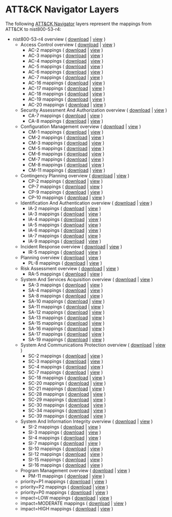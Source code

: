 # ATT&CK Navigator Layers

The following [ATT&CK Navigator](https://github.com/mitre-attack/attack-navigator/) layers represent the mappings from ATT&CK to nist800-53-r4:

- nist800-53-r4 overview ( [download](https://raw.githubusercontent.com/center-for-threat-informed-defense/attack-control-framework-mappings/master/frameworks/nist800-53-r4/layers/nist800-53-r4-overview.json) | [view](https://mitre-attack.github.io/attack-navigator/enterprise/#layerURL=https%3A%2F%2Fraw.githubusercontent.com%2Fcenter-for-threat-informed-defense%2Fattack-control-framework-mappings%2Fmaster%2Fframeworks%2Fnist800-53-r4%2Flayers%2Fnist800-53-r4-overview.json) )
    - Access Control overview ( [download](https://raw.githubusercontent.com/center-for-threat-informed-defense/attack-control-framework-mappings/master/frameworks/nist800-53-r4/layers/by_family/Access_Control/AC-overview.json) | [view](https://mitre-attack.github.io/attack-navigator/enterprise/#layerURL=https%3A%2F%2Fraw.githubusercontent.com%2Fcenter-for-threat-informed-defense%2Fattack-control-framework-mappings%2Fmaster%2Fframeworks%2Fnist800-53-r4%2Flayers%2Fby_family%2FAccess_Control%2FAC-overview.json) )
        - AC-2 mappings ( [download](https://raw.githubusercontent.com/center-for-threat-informed-defense/attack-control-framework-mappings/master/frameworks/nist800-53-r4/layers/by_family/Access_Control/AC-2.json) | [view](https://mitre-attack.github.io/attack-navigator/enterprise/#layerURL=https%3A%2F%2Fraw.githubusercontent.com%2Fcenter-for-threat-informed-defense%2Fattack-control-framework-mappings%2Fmaster%2Fframeworks%2Fnist800-53-r4%2Flayers%2Fby_family%2FAccess_Control%2FAC-2.json) )
        - AC-3 mappings ( [download](https://raw.githubusercontent.com/center-for-threat-informed-defense/attack-control-framework-mappings/master/frameworks/nist800-53-r4/layers/by_family/Access_Control/AC-3.json) | [view](https://mitre-attack.github.io/attack-navigator/enterprise/#layerURL=https%3A%2F%2Fraw.githubusercontent.com%2Fcenter-for-threat-informed-defense%2Fattack-control-framework-mappings%2Fmaster%2Fframeworks%2Fnist800-53-r4%2Flayers%2Fby_family%2FAccess_Control%2FAC-3.json) )
        - AC-4 mappings ( [download](https://raw.githubusercontent.com/center-for-threat-informed-defense/attack-control-framework-mappings/master/frameworks/nist800-53-r4/layers/by_family/Access_Control/AC-4.json) | [view](https://mitre-attack.github.io/attack-navigator/enterprise/#layerURL=https%3A%2F%2Fraw.githubusercontent.com%2Fcenter-for-threat-informed-defense%2Fattack-control-framework-mappings%2Fmaster%2Fframeworks%2Fnist800-53-r4%2Flayers%2Fby_family%2FAccess_Control%2FAC-4.json) )
        - AC-5 mappings ( [download](https://raw.githubusercontent.com/center-for-threat-informed-defense/attack-control-framework-mappings/master/frameworks/nist800-53-r4/layers/by_family/Access_Control/AC-5.json) | [view](https://mitre-attack.github.io/attack-navigator/enterprise/#layerURL=https%3A%2F%2Fraw.githubusercontent.com%2Fcenter-for-threat-informed-defense%2Fattack-control-framework-mappings%2Fmaster%2Fframeworks%2Fnist800-53-r4%2Flayers%2Fby_family%2FAccess_Control%2FAC-5.json) )
        - AC-6 mappings ( [download](https://raw.githubusercontent.com/center-for-threat-informed-defense/attack-control-framework-mappings/master/frameworks/nist800-53-r4/layers/by_family/Access_Control/AC-6.json) | [view](https://mitre-attack.github.io/attack-navigator/enterprise/#layerURL=https%3A%2F%2Fraw.githubusercontent.com%2Fcenter-for-threat-informed-defense%2Fattack-control-framework-mappings%2Fmaster%2Fframeworks%2Fnist800-53-r4%2Flayers%2Fby_family%2FAccess_Control%2FAC-6.json) )
        - AC-7 mappings ( [download](https://raw.githubusercontent.com/center-for-threat-informed-defense/attack-control-framework-mappings/master/frameworks/nist800-53-r4/layers/by_family/Access_Control/AC-7.json) | [view](https://mitre-attack.github.io/attack-navigator/enterprise/#layerURL=https%3A%2F%2Fraw.githubusercontent.com%2Fcenter-for-threat-informed-defense%2Fattack-control-framework-mappings%2Fmaster%2Fframeworks%2Fnist800-53-r4%2Flayers%2Fby_family%2FAccess_Control%2FAC-7.json) )
        - AC-16 mappings ( [download](https://raw.githubusercontent.com/center-for-threat-informed-defense/attack-control-framework-mappings/master/frameworks/nist800-53-r4/layers/by_family/Access_Control/AC-16.json) | [view](https://mitre-attack.github.io/attack-navigator/enterprise/#layerURL=https%3A%2F%2Fraw.githubusercontent.com%2Fcenter-for-threat-informed-defense%2Fattack-control-framework-mappings%2Fmaster%2Fframeworks%2Fnist800-53-r4%2Flayers%2Fby_family%2FAccess_Control%2FAC-16.json) )
        - AC-17 mappings ( [download](https://raw.githubusercontent.com/center-for-threat-informed-defense/attack-control-framework-mappings/master/frameworks/nist800-53-r4/layers/by_family/Access_Control/AC-17.json) | [view](https://mitre-attack.github.io/attack-navigator/enterprise/#layerURL=https%3A%2F%2Fraw.githubusercontent.com%2Fcenter-for-threat-informed-defense%2Fattack-control-framework-mappings%2Fmaster%2Fframeworks%2Fnist800-53-r4%2Flayers%2Fby_family%2FAccess_Control%2FAC-17.json) )
        - AC-18 mappings ( [download](https://raw.githubusercontent.com/center-for-threat-informed-defense/attack-control-framework-mappings/master/frameworks/nist800-53-r4/layers/by_family/Access_Control/AC-18.json) | [view](https://mitre-attack.github.io/attack-navigator/enterprise/#layerURL=https%3A%2F%2Fraw.githubusercontent.com%2Fcenter-for-threat-informed-defense%2Fattack-control-framework-mappings%2Fmaster%2Fframeworks%2Fnist800-53-r4%2Flayers%2Fby_family%2FAccess_Control%2FAC-18.json) )
        - AC-19 mappings ( [download](https://raw.githubusercontent.com/center-for-threat-informed-defense/attack-control-framework-mappings/master/frameworks/nist800-53-r4/layers/by_family/Access_Control/AC-19.json) | [view](https://mitre-attack.github.io/attack-navigator/enterprise/#layerURL=https%3A%2F%2Fraw.githubusercontent.com%2Fcenter-for-threat-informed-defense%2Fattack-control-framework-mappings%2Fmaster%2Fframeworks%2Fnist800-53-r4%2Flayers%2Fby_family%2FAccess_Control%2FAC-19.json) )
        - AC-20 mappings ( [download](https://raw.githubusercontent.com/center-for-threat-informed-defense/attack-control-framework-mappings/master/frameworks/nist800-53-r4/layers/by_family/Access_Control/AC-20.json) | [view](https://mitre-attack.github.io/attack-navigator/enterprise/#layerURL=https%3A%2F%2Fraw.githubusercontent.com%2Fcenter-for-threat-informed-defense%2Fattack-control-framework-mappings%2Fmaster%2Fframeworks%2Fnist800-53-r4%2Flayers%2Fby_family%2FAccess_Control%2FAC-20.json) )
    - Security Assessment And Authorization overview ( [download](https://raw.githubusercontent.com/center-for-threat-informed-defense/attack-control-framework-mappings/master/frameworks/nist800-53-r4/layers/by_family/Security_Assessment_And_Authorization/CA-overview.json) | [view](https://mitre-attack.github.io/attack-navigator/enterprise/#layerURL=https%3A%2F%2Fraw.githubusercontent.com%2Fcenter-for-threat-informed-defense%2Fattack-control-framework-mappings%2Fmaster%2Fframeworks%2Fnist800-53-r4%2Flayers%2Fby_family%2FSecurity_Assessment_And_Authorization%2FCA-overview.json) )
        - CA-7 mappings ( [download](https://raw.githubusercontent.com/center-for-threat-informed-defense/attack-control-framework-mappings/master/frameworks/nist800-53-r4/layers/by_family/Security_Assessment_And_Authorization/CA-7.json) | [view](https://mitre-attack.github.io/attack-navigator/enterprise/#layerURL=https%3A%2F%2Fraw.githubusercontent.com%2Fcenter-for-threat-informed-defense%2Fattack-control-framework-mappings%2Fmaster%2Fframeworks%2Fnist800-53-r4%2Flayers%2Fby_family%2FSecurity_Assessment_And_Authorization%2FCA-7.json) )
        - CA-8 mappings ( [download](https://raw.githubusercontent.com/center-for-threat-informed-defense/attack-control-framework-mappings/master/frameworks/nist800-53-r4/layers/by_family/Security_Assessment_And_Authorization/CA-8.json) | [view](https://mitre-attack.github.io/attack-navigator/enterprise/#layerURL=https%3A%2F%2Fraw.githubusercontent.com%2Fcenter-for-threat-informed-defense%2Fattack-control-framework-mappings%2Fmaster%2Fframeworks%2Fnist800-53-r4%2Flayers%2Fby_family%2FSecurity_Assessment_And_Authorization%2FCA-8.json) )
    - Configuration Management overview ( [download](https://raw.githubusercontent.com/center-for-threat-informed-defense/attack-control-framework-mappings/master/frameworks/nist800-53-r4/layers/by_family/Configuration_Management/CM-overview.json) | [view](https://mitre-attack.github.io/attack-navigator/enterprise/#layerURL=https%3A%2F%2Fraw.githubusercontent.com%2Fcenter-for-threat-informed-defense%2Fattack-control-framework-mappings%2Fmaster%2Fframeworks%2Fnist800-53-r4%2Flayers%2Fby_family%2FConfiguration_Management%2FCM-overview.json) )
        - CM-1 mappings ( [download](https://raw.githubusercontent.com/center-for-threat-informed-defense/attack-control-framework-mappings/master/frameworks/nist800-53-r4/layers/by_family/Configuration_Management/CM-1.json) | [view](https://mitre-attack.github.io/attack-navigator/enterprise/#layerURL=https%3A%2F%2Fraw.githubusercontent.com%2Fcenter-for-threat-informed-defense%2Fattack-control-framework-mappings%2Fmaster%2Fframeworks%2Fnist800-53-r4%2Flayers%2Fby_family%2FConfiguration_Management%2FCM-1.json) )
        - CM-2 mappings ( [download](https://raw.githubusercontent.com/center-for-threat-informed-defense/attack-control-framework-mappings/master/frameworks/nist800-53-r4/layers/by_family/Configuration_Management/CM-2.json) | [view](https://mitre-attack.github.io/attack-navigator/enterprise/#layerURL=https%3A%2F%2Fraw.githubusercontent.com%2Fcenter-for-threat-informed-defense%2Fattack-control-framework-mappings%2Fmaster%2Fframeworks%2Fnist800-53-r4%2Flayers%2Fby_family%2FConfiguration_Management%2FCM-2.json) )
        - CM-3 mappings ( [download](https://raw.githubusercontent.com/center-for-threat-informed-defense/attack-control-framework-mappings/master/frameworks/nist800-53-r4/layers/by_family/Configuration_Management/CM-3.json) | [view](https://mitre-attack.github.io/attack-navigator/enterprise/#layerURL=https%3A%2F%2Fraw.githubusercontent.com%2Fcenter-for-threat-informed-defense%2Fattack-control-framework-mappings%2Fmaster%2Fframeworks%2Fnist800-53-r4%2Flayers%2Fby_family%2FConfiguration_Management%2FCM-3.json) )
        - CM-5 mappings ( [download](https://raw.githubusercontent.com/center-for-threat-informed-defense/attack-control-framework-mappings/master/frameworks/nist800-53-r4/layers/by_family/Configuration_Management/CM-5.json) | [view](https://mitre-attack.github.io/attack-navigator/enterprise/#layerURL=https%3A%2F%2Fraw.githubusercontent.com%2Fcenter-for-threat-informed-defense%2Fattack-control-framework-mappings%2Fmaster%2Fframeworks%2Fnist800-53-r4%2Flayers%2Fby_family%2FConfiguration_Management%2FCM-5.json) )
        - CM-6 mappings ( [download](https://raw.githubusercontent.com/center-for-threat-informed-defense/attack-control-framework-mappings/master/frameworks/nist800-53-r4/layers/by_family/Configuration_Management/CM-6.json) | [view](https://mitre-attack.github.io/attack-navigator/enterprise/#layerURL=https%3A%2F%2Fraw.githubusercontent.com%2Fcenter-for-threat-informed-defense%2Fattack-control-framework-mappings%2Fmaster%2Fframeworks%2Fnist800-53-r4%2Flayers%2Fby_family%2FConfiguration_Management%2FCM-6.json) )
        - CM-7 mappings ( [download](https://raw.githubusercontent.com/center-for-threat-informed-defense/attack-control-framework-mappings/master/frameworks/nist800-53-r4/layers/by_family/Configuration_Management/CM-7.json) | [view](https://mitre-attack.github.io/attack-navigator/enterprise/#layerURL=https%3A%2F%2Fraw.githubusercontent.com%2Fcenter-for-threat-informed-defense%2Fattack-control-framework-mappings%2Fmaster%2Fframeworks%2Fnist800-53-r4%2Flayers%2Fby_family%2FConfiguration_Management%2FCM-7.json) )
        - CM-8 mappings ( [download](https://raw.githubusercontent.com/center-for-threat-informed-defense/attack-control-framework-mappings/master/frameworks/nist800-53-r4/layers/by_family/Configuration_Management/CM-8.json) | [view](https://mitre-attack.github.io/attack-navigator/enterprise/#layerURL=https%3A%2F%2Fraw.githubusercontent.com%2Fcenter-for-threat-informed-defense%2Fattack-control-framework-mappings%2Fmaster%2Fframeworks%2Fnist800-53-r4%2Flayers%2Fby_family%2FConfiguration_Management%2FCM-8.json) )
        - CM-11 mappings ( [download](https://raw.githubusercontent.com/center-for-threat-informed-defense/attack-control-framework-mappings/master/frameworks/nist800-53-r4/layers/by_family/Configuration_Management/CM-11.json) | [view](https://mitre-attack.github.io/attack-navigator/enterprise/#layerURL=https%3A%2F%2Fraw.githubusercontent.com%2Fcenter-for-threat-informed-defense%2Fattack-control-framework-mappings%2Fmaster%2Fframeworks%2Fnist800-53-r4%2Flayers%2Fby_family%2FConfiguration_Management%2FCM-11.json) )
    - Contingency Planning overview ( [download](https://raw.githubusercontent.com/center-for-threat-informed-defense/attack-control-framework-mappings/master/frameworks/nist800-53-r4/layers/by_family/Contingency_Planning/CP-overview.json) | [view](https://mitre-attack.github.io/attack-navigator/enterprise/#layerURL=https%3A%2F%2Fraw.githubusercontent.com%2Fcenter-for-threat-informed-defense%2Fattack-control-framework-mappings%2Fmaster%2Fframeworks%2Fnist800-53-r4%2Flayers%2Fby_family%2FContingency_Planning%2FCP-overview.json) )
        - CP-2 mappings ( [download](https://raw.githubusercontent.com/center-for-threat-informed-defense/attack-control-framework-mappings/master/frameworks/nist800-53-r4/layers/by_family/Contingency_Planning/CP-2.json) | [view](https://mitre-attack.github.io/attack-navigator/enterprise/#layerURL=https%3A%2F%2Fraw.githubusercontent.com%2Fcenter-for-threat-informed-defense%2Fattack-control-framework-mappings%2Fmaster%2Fframeworks%2Fnist800-53-r4%2Flayers%2Fby_family%2FContingency_Planning%2FCP-2.json) )
        - CP-7 mappings ( [download](https://raw.githubusercontent.com/center-for-threat-informed-defense/attack-control-framework-mappings/master/frameworks/nist800-53-r4/layers/by_family/Contingency_Planning/CP-7.json) | [view](https://mitre-attack.github.io/attack-navigator/enterprise/#layerURL=https%3A%2F%2Fraw.githubusercontent.com%2Fcenter-for-threat-informed-defense%2Fattack-control-framework-mappings%2Fmaster%2Fframeworks%2Fnist800-53-r4%2Flayers%2Fby_family%2FContingency_Planning%2FCP-7.json) )
        - CP-9 mappings ( [download](https://raw.githubusercontent.com/center-for-threat-informed-defense/attack-control-framework-mappings/master/frameworks/nist800-53-r4/layers/by_family/Contingency_Planning/CP-9.json) | [view](https://mitre-attack.github.io/attack-navigator/enterprise/#layerURL=https%3A%2F%2Fraw.githubusercontent.com%2Fcenter-for-threat-informed-defense%2Fattack-control-framework-mappings%2Fmaster%2Fframeworks%2Fnist800-53-r4%2Flayers%2Fby_family%2FContingency_Planning%2FCP-9.json) )
        - CP-10 mappings ( [download](https://raw.githubusercontent.com/center-for-threat-informed-defense/attack-control-framework-mappings/master/frameworks/nist800-53-r4/layers/by_family/Contingency_Planning/CP-10.json) | [view](https://mitre-attack.github.io/attack-navigator/enterprise/#layerURL=https%3A%2F%2Fraw.githubusercontent.com%2Fcenter-for-threat-informed-defense%2Fattack-control-framework-mappings%2Fmaster%2Fframeworks%2Fnist800-53-r4%2Flayers%2Fby_family%2FContingency_Planning%2FCP-10.json) )
    - Identification And Authentication overview ( [download](https://raw.githubusercontent.com/center-for-threat-informed-defense/attack-control-framework-mappings/master/frameworks/nist800-53-r4/layers/by_family/Identification_And_Authentication/IA-overview.json) | [view](https://mitre-attack.github.io/attack-navigator/enterprise/#layerURL=https%3A%2F%2Fraw.githubusercontent.com%2Fcenter-for-threat-informed-defense%2Fattack-control-framework-mappings%2Fmaster%2Fframeworks%2Fnist800-53-r4%2Flayers%2Fby_family%2FIdentification_And_Authentication%2FIA-overview.json) )
        - IA-2 mappings ( [download](https://raw.githubusercontent.com/center-for-threat-informed-defense/attack-control-framework-mappings/master/frameworks/nist800-53-r4/layers/by_family/Identification_And_Authentication/IA-2.json) | [view](https://mitre-attack.github.io/attack-navigator/enterprise/#layerURL=https%3A%2F%2Fraw.githubusercontent.com%2Fcenter-for-threat-informed-defense%2Fattack-control-framework-mappings%2Fmaster%2Fframeworks%2Fnist800-53-r4%2Flayers%2Fby_family%2FIdentification_And_Authentication%2FIA-2.json) )
        - IA-3 mappings ( [download](https://raw.githubusercontent.com/center-for-threat-informed-defense/attack-control-framework-mappings/master/frameworks/nist800-53-r4/layers/by_family/Identification_And_Authentication/IA-3.json) | [view](https://mitre-attack.github.io/attack-navigator/enterprise/#layerURL=https%3A%2F%2Fraw.githubusercontent.com%2Fcenter-for-threat-informed-defense%2Fattack-control-framework-mappings%2Fmaster%2Fframeworks%2Fnist800-53-r4%2Flayers%2Fby_family%2FIdentification_And_Authentication%2FIA-3.json) )
        - IA-4 mappings ( [download](https://raw.githubusercontent.com/center-for-threat-informed-defense/attack-control-framework-mappings/master/frameworks/nist800-53-r4/layers/by_family/Identification_And_Authentication/IA-4.json) | [view](https://mitre-attack.github.io/attack-navigator/enterprise/#layerURL=https%3A%2F%2Fraw.githubusercontent.com%2Fcenter-for-threat-informed-defense%2Fattack-control-framework-mappings%2Fmaster%2Fframeworks%2Fnist800-53-r4%2Flayers%2Fby_family%2FIdentification_And_Authentication%2FIA-4.json) )
        - IA-5 mappings ( [download](https://raw.githubusercontent.com/center-for-threat-informed-defense/attack-control-framework-mappings/master/frameworks/nist800-53-r4/layers/by_family/Identification_And_Authentication/IA-5.json) | [view](https://mitre-attack.github.io/attack-navigator/enterprise/#layerURL=https%3A%2F%2Fraw.githubusercontent.com%2Fcenter-for-threat-informed-defense%2Fattack-control-framework-mappings%2Fmaster%2Fframeworks%2Fnist800-53-r4%2Flayers%2Fby_family%2FIdentification_And_Authentication%2FIA-5.json) )
        - IA-6 mappings ( [download](https://raw.githubusercontent.com/center-for-threat-informed-defense/attack-control-framework-mappings/master/frameworks/nist800-53-r4/layers/by_family/Identification_And_Authentication/IA-6.json) | [view](https://mitre-attack.github.io/attack-navigator/enterprise/#layerURL=https%3A%2F%2Fraw.githubusercontent.com%2Fcenter-for-threat-informed-defense%2Fattack-control-framework-mappings%2Fmaster%2Fframeworks%2Fnist800-53-r4%2Flayers%2Fby_family%2FIdentification_And_Authentication%2FIA-6.json) )
        - IA-7 mappings ( [download](https://raw.githubusercontent.com/center-for-threat-informed-defense/attack-control-framework-mappings/master/frameworks/nist800-53-r4/layers/by_family/Identification_And_Authentication/IA-7.json) | [view](https://mitre-attack.github.io/attack-navigator/enterprise/#layerURL=https%3A%2F%2Fraw.githubusercontent.com%2Fcenter-for-threat-informed-defense%2Fattack-control-framework-mappings%2Fmaster%2Fframeworks%2Fnist800-53-r4%2Flayers%2Fby_family%2FIdentification_And_Authentication%2FIA-7.json) )
        - IA-9 mappings ( [download](https://raw.githubusercontent.com/center-for-threat-informed-defense/attack-control-framework-mappings/master/frameworks/nist800-53-r4/layers/by_family/Identification_And_Authentication/IA-9.json) | [view](https://mitre-attack.github.io/attack-navigator/enterprise/#layerURL=https%3A%2F%2Fraw.githubusercontent.com%2Fcenter-for-threat-informed-defense%2Fattack-control-framework-mappings%2Fmaster%2Fframeworks%2Fnist800-53-r4%2Flayers%2Fby_family%2FIdentification_And_Authentication%2FIA-9.json) )
    - Incident Response overview ( [download](https://raw.githubusercontent.com/center-for-threat-informed-defense/attack-control-framework-mappings/master/frameworks/nist800-53-r4/layers/by_family/Incident_Response/IR-overview.json) | [view](https://mitre-attack.github.io/attack-navigator/enterprise/#layerURL=https%3A%2F%2Fraw.githubusercontent.com%2Fcenter-for-threat-informed-defense%2Fattack-control-framework-mappings%2Fmaster%2Fframeworks%2Fnist800-53-r4%2Flayers%2Fby_family%2FIncident_Response%2FIR-overview.json) )
        - IR-5 mappings ( [download](https://raw.githubusercontent.com/center-for-threat-informed-defense/attack-control-framework-mappings/master/frameworks/nist800-53-r4/layers/by_family/Incident_Response/IR-5.json) | [view](https://mitre-attack.github.io/attack-navigator/enterprise/#layerURL=https%3A%2F%2Fraw.githubusercontent.com%2Fcenter-for-threat-informed-defense%2Fattack-control-framework-mappings%2Fmaster%2Fframeworks%2Fnist800-53-r4%2Flayers%2Fby_family%2FIncident_Response%2FIR-5.json) )
    - Planning overview ( [download](https://raw.githubusercontent.com/center-for-threat-informed-defense/attack-control-framework-mappings/master/frameworks/nist800-53-r4/layers/by_family/Planning/PL-overview.json) | [view](https://mitre-attack.github.io/attack-navigator/enterprise/#layerURL=https%3A%2F%2Fraw.githubusercontent.com%2Fcenter-for-threat-informed-defense%2Fattack-control-framework-mappings%2Fmaster%2Fframeworks%2Fnist800-53-r4%2Flayers%2Fby_family%2FPlanning%2FPL-overview.json) )
        - PL-8 mappings ( [download](https://raw.githubusercontent.com/center-for-threat-informed-defense/attack-control-framework-mappings/master/frameworks/nist800-53-r4/layers/by_family/Planning/PL-8.json) | [view](https://mitre-attack.github.io/attack-navigator/enterprise/#layerURL=https%3A%2F%2Fraw.githubusercontent.com%2Fcenter-for-threat-informed-defense%2Fattack-control-framework-mappings%2Fmaster%2Fframeworks%2Fnist800-53-r4%2Flayers%2Fby_family%2FPlanning%2FPL-8.json) )
    - Risk Assessment overview ( [download](https://raw.githubusercontent.com/center-for-threat-informed-defense/attack-control-framework-mappings/master/frameworks/nist800-53-r4/layers/by_family/Risk_Assessment/RA-overview.json) | [view](https://mitre-attack.github.io/attack-navigator/enterprise/#layerURL=https%3A%2F%2Fraw.githubusercontent.com%2Fcenter-for-threat-informed-defense%2Fattack-control-framework-mappings%2Fmaster%2Fframeworks%2Fnist800-53-r4%2Flayers%2Fby_family%2FRisk_Assessment%2FRA-overview.json) )
        - RA-5 mappings ( [download](https://raw.githubusercontent.com/center-for-threat-informed-defense/attack-control-framework-mappings/master/frameworks/nist800-53-r4/layers/by_family/Risk_Assessment/RA-5.json) | [view](https://mitre-attack.github.io/attack-navigator/enterprise/#layerURL=https%3A%2F%2Fraw.githubusercontent.com%2Fcenter-for-threat-informed-defense%2Fattack-control-framework-mappings%2Fmaster%2Fframeworks%2Fnist800-53-r4%2Flayers%2Fby_family%2FRisk_Assessment%2FRA-5.json) )
    - System And Services Acquisition overview ( [download](https://raw.githubusercontent.com/center-for-threat-informed-defense/attack-control-framework-mappings/master/frameworks/nist800-53-r4/layers/by_family/System_And_Services_Acquisition/SA-overview.json) | [view](https://mitre-attack.github.io/attack-navigator/enterprise/#layerURL=https%3A%2F%2Fraw.githubusercontent.com%2Fcenter-for-threat-informed-defense%2Fattack-control-framework-mappings%2Fmaster%2Fframeworks%2Fnist800-53-r4%2Flayers%2Fby_family%2FSystem_And_Services_Acquisition%2FSA-overview.json) )
        - SA-3 mappings ( [download](https://raw.githubusercontent.com/center-for-threat-informed-defense/attack-control-framework-mappings/master/frameworks/nist800-53-r4/layers/by_family/System_And_Services_Acquisition/SA-3.json) | [view](https://mitre-attack.github.io/attack-navigator/enterprise/#layerURL=https%3A%2F%2Fraw.githubusercontent.com%2Fcenter-for-threat-informed-defense%2Fattack-control-framework-mappings%2Fmaster%2Fframeworks%2Fnist800-53-r4%2Flayers%2Fby_family%2FSystem_And_Services_Acquisition%2FSA-3.json) )
        - SA-4 mappings ( [download](https://raw.githubusercontent.com/center-for-threat-informed-defense/attack-control-framework-mappings/master/frameworks/nist800-53-r4/layers/by_family/System_And_Services_Acquisition/SA-4.json) | [view](https://mitre-attack.github.io/attack-navigator/enterprise/#layerURL=https%3A%2F%2Fraw.githubusercontent.com%2Fcenter-for-threat-informed-defense%2Fattack-control-framework-mappings%2Fmaster%2Fframeworks%2Fnist800-53-r4%2Flayers%2Fby_family%2FSystem_And_Services_Acquisition%2FSA-4.json) )
        - SA-8 mappings ( [download](https://raw.githubusercontent.com/center-for-threat-informed-defense/attack-control-framework-mappings/master/frameworks/nist800-53-r4/layers/by_family/System_And_Services_Acquisition/SA-8.json) | [view](https://mitre-attack.github.io/attack-navigator/enterprise/#layerURL=https%3A%2F%2Fraw.githubusercontent.com%2Fcenter-for-threat-informed-defense%2Fattack-control-framework-mappings%2Fmaster%2Fframeworks%2Fnist800-53-r4%2Flayers%2Fby_family%2FSystem_And_Services_Acquisition%2FSA-8.json) )
        - SA-10 mappings ( [download](https://raw.githubusercontent.com/center-for-threat-informed-defense/attack-control-framework-mappings/master/frameworks/nist800-53-r4/layers/by_family/System_And_Services_Acquisition/SA-10.json) | [view](https://mitre-attack.github.io/attack-navigator/enterprise/#layerURL=https%3A%2F%2Fraw.githubusercontent.com%2Fcenter-for-threat-informed-defense%2Fattack-control-framework-mappings%2Fmaster%2Fframeworks%2Fnist800-53-r4%2Flayers%2Fby_family%2FSystem_And_Services_Acquisition%2FSA-10.json) )
        - SA-11 mappings ( [download](https://raw.githubusercontent.com/center-for-threat-informed-defense/attack-control-framework-mappings/master/frameworks/nist800-53-r4/layers/by_family/System_And_Services_Acquisition/SA-11.json) | [view](https://mitre-attack.github.io/attack-navigator/enterprise/#layerURL=https%3A%2F%2Fraw.githubusercontent.com%2Fcenter-for-threat-informed-defense%2Fattack-control-framework-mappings%2Fmaster%2Fframeworks%2Fnist800-53-r4%2Flayers%2Fby_family%2FSystem_And_Services_Acquisition%2FSA-11.json) )
        - SA-12 mappings ( [download](https://raw.githubusercontent.com/center-for-threat-informed-defense/attack-control-framework-mappings/master/frameworks/nist800-53-r4/layers/by_family/System_And_Services_Acquisition/SA-12.json) | [view](https://mitre-attack.github.io/attack-navigator/enterprise/#layerURL=https%3A%2F%2Fraw.githubusercontent.com%2Fcenter-for-threat-informed-defense%2Fattack-control-framework-mappings%2Fmaster%2Fframeworks%2Fnist800-53-r4%2Flayers%2Fby_family%2FSystem_And_Services_Acquisition%2FSA-12.json) )
        - SA-13 mappings ( [download](https://raw.githubusercontent.com/center-for-threat-informed-defense/attack-control-framework-mappings/master/frameworks/nist800-53-r4/layers/by_family/System_And_Services_Acquisition/SA-13.json) | [view](https://mitre-attack.github.io/attack-navigator/enterprise/#layerURL=https%3A%2F%2Fraw.githubusercontent.com%2Fcenter-for-threat-informed-defense%2Fattack-control-framework-mappings%2Fmaster%2Fframeworks%2Fnist800-53-r4%2Flayers%2Fby_family%2FSystem_And_Services_Acquisition%2FSA-13.json) )
        - SA-15 mappings ( [download](https://raw.githubusercontent.com/center-for-threat-informed-defense/attack-control-framework-mappings/master/frameworks/nist800-53-r4/layers/by_family/System_And_Services_Acquisition/SA-15.json) | [view](https://mitre-attack.github.io/attack-navigator/enterprise/#layerURL=https%3A%2F%2Fraw.githubusercontent.com%2Fcenter-for-threat-informed-defense%2Fattack-control-framework-mappings%2Fmaster%2Fframeworks%2Fnist800-53-r4%2Flayers%2Fby_family%2FSystem_And_Services_Acquisition%2FSA-15.json) )
        - SA-16 mappings ( [download](https://raw.githubusercontent.com/center-for-threat-informed-defense/attack-control-framework-mappings/master/frameworks/nist800-53-r4/layers/by_family/System_And_Services_Acquisition/SA-16.json) | [view](https://mitre-attack.github.io/attack-navigator/enterprise/#layerURL=https%3A%2F%2Fraw.githubusercontent.com%2Fcenter-for-threat-informed-defense%2Fattack-control-framework-mappings%2Fmaster%2Fframeworks%2Fnist800-53-r4%2Flayers%2Fby_family%2FSystem_And_Services_Acquisition%2FSA-16.json) )
        - SA-17 mappings ( [download](https://raw.githubusercontent.com/center-for-threat-informed-defense/attack-control-framework-mappings/master/frameworks/nist800-53-r4/layers/by_family/System_And_Services_Acquisition/SA-17.json) | [view](https://mitre-attack.github.io/attack-navigator/enterprise/#layerURL=https%3A%2F%2Fraw.githubusercontent.com%2Fcenter-for-threat-informed-defense%2Fattack-control-framework-mappings%2Fmaster%2Fframeworks%2Fnist800-53-r4%2Flayers%2Fby_family%2FSystem_And_Services_Acquisition%2FSA-17.json) )
        - SA-19 mappings ( [download](https://raw.githubusercontent.com/center-for-threat-informed-defense/attack-control-framework-mappings/master/frameworks/nist800-53-r4/layers/by_family/System_And_Services_Acquisition/SA-19.json) | [view](https://mitre-attack.github.io/attack-navigator/enterprise/#layerURL=https%3A%2F%2Fraw.githubusercontent.com%2Fcenter-for-threat-informed-defense%2Fattack-control-framework-mappings%2Fmaster%2Fframeworks%2Fnist800-53-r4%2Flayers%2Fby_family%2FSystem_And_Services_Acquisition%2FSA-19.json) )
    - System And Communications Protection overview ( [download](https://raw.githubusercontent.com/center-for-threat-informed-defense/attack-control-framework-mappings/master/frameworks/nist800-53-r4/layers/by_family/System_And_Communications_Protection/SC-overview.json) | [view](https://mitre-attack.github.io/attack-navigator/enterprise/#layerURL=https%3A%2F%2Fraw.githubusercontent.com%2Fcenter-for-threat-informed-defense%2Fattack-control-framework-mappings%2Fmaster%2Fframeworks%2Fnist800-53-r4%2Flayers%2Fby_family%2FSystem_And_Communications_Protection%2FSC-overview.json) )
        - SC-2 mappings ( [download](https://raw.githubusercontent.com/center-for-threat-informed-defense/attack-control-framework-mappings/master/frameworks/nist800-53-r4/layers/by_family/System_And_Communications_Protection/SC-2.json) | [view](https://mitre-attack.github.io/attack-navigator/enterprise/#layerURL=https%3A%2F%2Fraw.githubusercontent.com%2Fcenter-for-threat-informed-defense%2Fattack-control-framework-mappings%2Fmaster%2Fframeworks%2Fnist800-53-r4%2Flayers%2Fby_family%2FSystem_And_Communications_Protection%2FSC-2.json) )
        - SC-3 mappings ( [download](https://raw.githubusercontent.com/center-for-threat-informed-defense/attack-control-framework-mappings/master/frameworks/nist800-53-r4/layers/by_family/System_And_Communications_Protection/SC-3.json) | [view](https://mitre-attack.github.io/attack-navigator/enterprise/#layerURL=https%3A%2F%2Fraw.githubusercontent.com%2Fcenter-for-threat-informed-defense%2Fattack-control-framework-mappings%2Fmaster%2Fframeworks%2Fnist800-53-r4%2Flayers%2Fby_family%2FSystem_And_Communications_Protection%2FSC-3.json) )
        - SC-4 mappings ( [download](https://raw.githubusercontent.com/center-for-threat-informed-defense/attack-control-framework-mappings/master/frameworks/nist800-53-r4/layers/by_family/System_And_Communications_Protection/SC-4.json) | [view](https://mitre-attack.github.io/attack-navigator/enterprise/#layerURL=https%3A%2F%2Fraw.githubusercontent.com%2Fcenter-for-threat-informed-defense%2Fattack-control-framework-mappings%2Fmaster%2Fframeworks%2Fnist800-53-r4%2Flayers%2Fby_family%2FSystem_And_Communications_Protection%2FSC-4.json) )
        - SC-7 mappings ( [download](https://raw.githubusercontent.com/center-for-threat-informed-defense/attack-control-framework-mappings/master/frameworks/nist800-53-r4/layers/by_family/System_And_Communications_Protection/SC-7.json) | [view](https://mitre-attack.github.io/attack-navigator/enterprise/#layerURL=https%3A%2F%2Fraw.githubusercontent.com%2Fcenter-for-threat-informed-defense%2Fattack-control-framework-mappings%2Fmaster%2Fframeworks%2Fnist800-53-r4%2Flayers%2Fby_family%2FSystem_And_Communications_Protection%2FSC-7.json) )
        - SC-18 mappings ( [download](https://raw.githubusercontent.com/center-for-threat-informed-defense/attack-control-framework-mappings/master/frameworks/nist800-53-r4/layers/by_family/System_And_Communications_Protection/SC-18.json) | [view](https://mitre-attack.github.io/attack-navigator/enterprise/#layerURL=https%3A%2F%2Fraw.githubusercontent.com%2Fcenter-for-threat-informed-defense%2Fattack-control-framework-mappings%2Fmaster%2Fframeworks%2Fnist800-53-r4%2Flayers%2Fby_family%2FSystem_And_Communications_Protection%2FSC-18.json) )
        - SC-20 mappings ( [download](https://raw.githubusercontent.com/center-for-threat-informed-defense/attack-control-framework-mappings/master/frameworks/nist800-53-r4/layers/by_family/System_And_Communications_Protection/SC-20.json) | [view](https://mitre-attack.github.io/attack-navigator/enterprise/#layerURL=https%3A%2F%2Fraw.githubusercontent.com%2Fcenter-for-threat-informed-defense%2Fattack-control-framework-mappings%2Fmaster%2Fframeworks%2Fnist800-53-r4%2Flayers%2Fby_family%2FSystem_And_Communications_Protection%2FSC-20.json) )
        - SC-21 mappings ( [download](https://raw.githubusercontent.com/center-for-threat-informed-defense/attack-control-framework-mappings/master/frameworks/nist800-53-r4/layers/by_family/System_And_Communications_Protection/SC-21.json) | [view](https://mitre-attack.github.io/attack-navigator/enterprise/#layerURL=https%3A%2F%2Fraw.githubusercontent.com%2Fcenter-for-threat-informed-defense%2Fattack-control-framework-mappings%2Fmaster%2Fframeworks%2Fnist800-53-r4%2Flayers%2Fby_family%2FSystem_And_Communications_Protection%2FSC-21.json) )
        - SC-28 mappings ( [download](https://raw.githubusercontent.com/center-for-threat-informed-defense/attack-control-framework-mappings/master/frameworks/nist800-53-r4/layers/by_family/System_And_Communications_Protection/SC-28.json) | [view](https://mitre-attack.github.io/attack-navigator/enterprise/#layerURL=https%3A%2F%2Fraw.githubusercontent.com%2Fcenter-for-threat-informed-defense%2Fattack-control-framework-mappings%2Fmaster%2Fframeworks%2Fnist800-53-r4%2Flayers%2Fby_family%2FSystem_And_Communications_Protection%2FSC-28.json) )
        - SC-29 mappings ( [download](https://raw.githubusercontent.com/center-for-threat-informed-defense/attack-control-framework-mappings/master/frameworks/nist800-53-r4/layers/by_family/System_And_Communications_Protection/SC-29.json) | [view](https://mitre-attack.github.io/attack-navigator/enterprise/#layerURL=https%3A%2F%2Fraw.githubusercontent.com%2Fcenter-for-threat-informed-defense%2Fattack-control-framework-mappings%2Fmaster%2Fframeworks%2Fnist800-53-r4%2Flayers%2Fby_family%2FSystem_And_Communications_Protection%2FSC-29.json) )
        - SC-30 mappings ( [download](https://raw.githubusercontent.com/center-for-threat-informed-defense/attack-control-framework-mappings/master/frameworks/nist800-53-r4/layers/by_family/System_And_Communications_Protection/SC-30.json) | [view](https://mitre-attack.github.io/attack-navigator/enterprise/#layerURL=https%3A%2F%2Fraw.githubusercontent.com%2Fcenter-for-threat-informed-defense%2Fattack-control-framework-mappings%2Fmaster%2Fframeworks%2Fnist800-53-r4%2Flayers%2Fby_family%2FSystem_And_Communications_Protection%2FSC-30.json) )
        - SC-34 mappings ( [download](https://raw.githubusercontent.com/center-for-threat-informed-defense/attack-control-framework-mappings/master/frameworks/nist800-53-r4/layers/by_family/System_And_Communications_Protection/SC-34.json) | [view](https://mitre-attack.github.io/attack-navigator/enterprise/#layerURL=https%3A%2F%2Fraw.githubusercontent.com%2Fcenter-for-threat-informed-defense%2Fattack-control-framework-mappings%2Fmaster%2Fframeworks%2Fnist800-53-r4%2Flayers%2Fby_family%2FSystem_And_Communications_Protection%2FSC-34.json) )
        - SC-39 mappings ( [download](https://raw.githubusercontent.com/center-for-threat-informed-defense/attack-control-framework-mappings/master/frameworks/nist800-53-r4/layers/by_family/System_And_Communications_Protection/SC-39.json) | [view](https://mitre-attack.github.io/attack-navigator/enterprise/#layerURL=https%3A%2F%2Fraw.githubusercontent.com%2Fcenter-for-threat-informed-defense%2Fattack-control-framework-mappings%2Fmaster%2Fframeworks%2Fnist800-53-r4%2Flayers%2Fby_family%2FSystem_And_Communications_Protection%2FSC-39.json) )
    - System And Information Integrity overview ( [download](https://raw.githubusercontent.com/center-for-threat-informed-defense/attack-control-framework-mappings/master/frameworks/nist800-53-r4/layers/by_family/System_And_Information_Integrity/SI-overview.json) | [view](https://mitre-attack.github.io/attack-navigator/enterprise/#layerURL=https%3A%2F%2Fraw.githubusercontent.com%2Fcenter-for-threat-informed-defense%2Fattack-control-framework-mappings%2Fmaster%2Fframeworks%2Fnist800-53-r4%2Flayers%2Fby_family%2FSystem_And_Information_Integrity%2FSI-overview.json) )
        - SI-2 mappings ( [download](https://raw.githubusercontent.com/center-for-threat-informed-defense/attack-control-framework-mappings/master/frameworks/nist800-53-r4/layers/by_family/System_And_Information_Integrity/SI-2.json) | [view](https://mitre-attack.github.io/attack-navigator/enterprise/#layerURL=https%3A%2F%2Fraw.githubusercontent.com%2Fcenter-for-threat-informed-defense%2Fattack-control-framework-mappings%2Fmaster%2Fframeworks%2Fnist800-53-r4%2Flayers%2Fby_family%2FSystem_And_Information_Integrity%2FSI-2.json) )
        - SI-3 mappings ( [download](https://raw.githubusercontent.com/center-for-threat-informed-defense/attack-control-framework-mappings/master/frameworks/nist800-53-r4/layers/by_family/System_And_Information_Integrity/SI-3.json) | [view](https://mitre-attack.github.io/attack-navigator/enterprise/#layerURL=https%3A%2F%2Fraw.githubusercontent.com%2Fcenter-for-threat-informed-defense%2Fattack-control-framework-mappings%2Fmaster%2Fframeworks%2Fnist800-53-r4%2Flayers%2Fby_family%2FSystem_And_Information_Integrity%2FSI-3.json) )
        - SI-4 mappings ( [download](https://raw.githubusercontent.com/center-for-threat-informed-defense/attack-control-framework-mappings/master/frameworks/nist800-53-r4/layers/by_family/System_And_Information_Integrity/SI-4.json) | [view](https://mitre-attack.github.io/attack-navigator/enterprise/#layerURL=https%3A%2F%2Fraw.githubusercontent.com%2Fcenter-for-threat-informed-defense%2Fattack-control-framework-mappings%2Fmaster%2Fframeworks%2Fnist800-53-r4%2Flayers%2Fby_family%2FSystem_And_Information_Integrity%2FSI-4.json) )
        - SI-7 mappings ( [download](https://raw.githubusercontent.com/center-for-threat-informed-defense/attack-control-framework-mappings/master/frameworks/nist800-53-r4/layers/by_family/System_And_Information_Integrity/SI-7.json) | [view](https://mitre-attack.github.io/attack-navigator/enterprise/#layerURL=https%3A%2F%2Fraw.githubusercontent.com%2Fcenter-for-threat-informed-defense%2Fattack-control-framework-mappings%2Fmaster%2Fframeworks%2Fnist800-53-r4%2Flayers%2Fby_family%2FSystem_And_Information_Integrity%2FSI-7.json) )
        - SI-10 mappings ( [download](https://raw.githubusercontent.com/center-for-threat-informed-defense/attack-control-framework-mappings/master/frameworks/nist800-53-r4/layers/by_family/System_And_Information_Integrity/SI-10.json) | [view](https://mitre-attack.github.io/attack-navigator/enterprise/#layerURL=https%3A%2F%2Fraw.githubusercontent.com%2Fcenter-for-threat-informed-defense%2Fattack-control-framework-mappings%2Fmaster%2Fframeworks%2Fnist800-53-r4%2Flayers%2Fby_family%2FSystem_And_Information_Integrity%2FSI-10.json) )
        - SI-12 mappings ( [download](https://raw.githubusercontent.com/center-for-threat-informed-defense/attack-control-framework-mappings/master/frameworks/nist800-53-r4/layers/by_family/System_And_Information_Integrity/SI-12.json) | [view](https://mitre-attack.github.io/attack-navigator/enterprise/#layerURL=https%3A%2F%2Fraw.githubusercontent.com%2Fcenter-for-threat-informed-defense%2Fattack-control-framework-mappings%2Fmaster%2Fframeworks%2Fnist800-53-r4%2Flayers%2Fby_family%2FSystem_And_Information_Integrity%2FSI-12.json) )
        - SI-15 mappings ( [download](https://raw.githubusercontent.com/center-for-threat-informed-defense/attack-control-framework-mappings/master/frameworks/nist800-53-r4/layers/by_family/System_And_Information_Integrity/SI-15.json) | [view](https://mitre-attack.github.io/attack-navigator/enterprise/#layerURL=https%3A%2F%2Fraw.githubusercontent.com%2Fcenter-for-threat-informed-defense%2Fattack-control-framework-mappings%2Fmaster%2Fframeworks%2Fnist800-53-r4%2Flayers%2Fby_family%2FSystem_And_Information_Integrity%2FSI-15.json) )
        - SI-16 mappings ( [download](https://raw.githubusercontent.com/center-for-threat-informed-defense/attack-control-framework-mappings/master/frameworks/nist800-53-r4/layers/by_family/System_And_Information_Integrity/SI-16.json) | [view](https://mitre-attack.github.io/attack-navigator/enterprise/#layerURL=https%3A%2F%2Fraw.githubusercontent.com%2Fcenter-for-threat-informed-defense%2Fattack-control-framework-mappings%2Fmaster%2Fframeworks%2Fnist800-53-r4%2Flayers%2Fby_family%2FSystem_And_Information_Integrity%2FSI-16.json) )
    - Program Management overview ( [download](https://raw.githubusercontent.com/center-for-threat-informed-defense/attack-control-framework-mappings/master/frameworks/nist800-53-r4/layers/by_family/Program_Management/PM-overview.json) | [view](https://mitre-attack.github.io/attack-navigator/enterprise/#layerURL=https%3A%2F%2Fraw.githubusercontent.com%2Fcenter-for-threat-informed-defense%2Fattack-control-framework-mappings%2Fmaster%2Fframeworks%2Fnist800-53-r4%2Flayers%2Fby_family%2FProgram_Management%2FPM-overview.json) )
        - PM-11 mappings ( [download](https://raw.githubusercontent.com/center-for-threat-informed-defense/attack-control-framework-mappings/master/frameworks/nist800-53-r4/layers/by_family/Program_Management/PM-11.json) | [view](https://mitre-attack.github.io/attack-navigator/enterprise/#layerURL=https%3A%2F%2Fraw.githubusercontent.com%2Fcenter-for-threat-informed-defense%2Fattack-control-framework-mappings%2Fmaster%2Fframeworks%2Fnist800-53-r4%2Flayers%2Fby_family%2FProgram_Management%2FPM-11.json) )
    - priority=P1 mappings ( [download](https://raw.githubusercontent.com/center-for-threat-informed-defense/attack-control-framework-mappings/master/frameworks/nist800-53-r4/layers/by_priority/P1.json) | [view](https://mitre-attack.github.io/attack-navigator/enterprise/#layerURL=https%3A%2F%2Fraw.githubusercontent.com%2Fcenter-for-threat-informed-defense%2Fattack-control-framework-mappings%2Fmaster%2Fframeworks%2Fnist800-53-r4%2Flayers%2Fby_priority%2FP1.json) )
    - priority=P2 mappings ( [download](https://raw.githubusercontent.com/center-for-threat-informed-defense/attack-control-framework-mappings/master/frameworks/nist800-53-r4/layers/by_priority/P2.json) | [view](https://mitre-attack.github.io/attack-navigator/enterprise/#layerURL=https%3A%2F%2Fraw.githubusercontent.com%2Fcenter-for-threat-informed-defense%2Fattack-control-framework-mappings%2Fmaster%2Fframeworks%2Fnist800-53-r4%2Flayers%2Fby_priority%2FP2.json) )
    - priority=P0 mappings ( [download](https://raw.githubusercontent.com/center-for-threat-informed-defense/attack-control-framework-mappings/master/frameworks/nist800-53-r4/layers/by_priority/P0.json) | [view](https://mitre-attack.github.io/attack-navigator/enterprise/#layerURL=https%3A%2F%2Fraw.githubusercontent.com%2Fcenter-for-threat-informed-defense%2Fattack-control-framework-mappings%2Fmaster%2Fframeworks%2Fnist800-53-r4%2Flayers%2Fby_priority%2FP0.json) )
    - impact=LOW mappings ( [download](https://raw.githubusercontent.com/center-for-threat-informed-defense/attack-control-framework-mappings/master/frameworks/nist800-53-r4/layers/by_impact/LOW.json) | [view](https://mitre-attack.github.io/attack-navigator/enterprise/#layerURL=https%3A%2F%2Fraw.githubusercontent.com%2Fcenter-for-threat-informed-defense%2Fattack-control-framework-mappings%2Fmaster%2Fframeworks%2Fnist800-53-r4%2Flayers%2Fby_impact%2FLOW.json) )
    - impact=MODERATE mappings ( [download](https://raw.githubusercontent.com/center-for-threat-informed-defense/attack-control-framework-mappings/master/frameworks/nist800-53-r4/layers/by_impact/MODERATE.json) | [view](https://mitre-attack.github.io/attack-navigator/enterprise/#layerURL=https%3A%2F%2Fraw.githubusercontent.com%2Fcenter-for-threat-informed-defense%2Fattack-control-framework-mappings%2Fmaster%2Fframeworks%2Fnist800-53-r4%2Flayers%2Fby_impact%2FMODERATE.json) )
    - impact=HIGH mappings ( [download](https://raw.githubusercontent.com/center-for-threat-informed-defense/attack-control-framework-mappings/master/frameworks/nist800-53-r4/layers/by_impact/HIGH.json) | [view](https://mitre-attack.github.io/attack-navigator/enterprise/#layerURL=https%3A%2F%2Fraw.githubusercontent.com%2Fcenter-for-threat-informed-defense%2Fattack-control-framework-mappings%2Fmaster%2Fframeworks%2Fnist800-53-r4%2Flayers%2Fby_impact%2FHIGH.json) )
